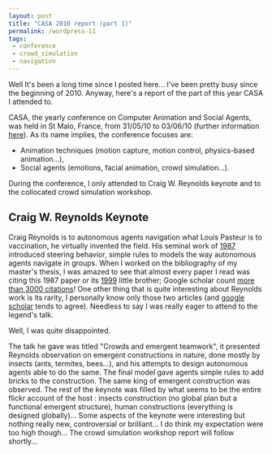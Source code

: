 ```yaml
---
layout: post
title: "CASA 2010 report (part 1)"
permalink: /wordpress-11
tags:
 - conference
 - crowd_simulation
 - navigation
---
```


Well It's been a long time since I posted here... I've been pretty busy since the beginning of 2010. Anyway, here's a report of the part of this year CASA I attended to. 

CASA, the yearly conference on Computer Animation and Social Agents, was held in St Malo, France, from 31/05/10 to 03/06/10 (further information [here](http://casa2010.inria.fr)). As its name implies, the conference focuses are:
- Animation techniques (motion capture, motion control, physics-based animation...),
- Social agents (emotions, facial animation, crowd simulation...).

During the conference, I only attended to Craig W. Reynolds keynote and to the collocated crowd simulation workshop.

## Craig W. Reynolds Keynote ##
Craig Reynolds is to autonomous agents navigation what Louis Pasteur is to vaccination, he virtually invented the field. His seminal work of [1987](http://pille.iwr.uni-heidelberg.de/~ckurs/Data/Flocks.pdf) introduced steering behavior, simple rules to models the way autonomous agents navigate in groups. When I worked on the bibliography of my master's thesis, I was amazed to see that almost every paper I read was citing this 1987 paper or its [1999](http://www.cs.uu.nl/docs/vakken/mpp/papers/8.pdf) little brother; Google scholar count [more than 3000 citations](http://scholar.google.fr/scholar?cluster=8844322844823739657&amp;hl=fr&amp;as_sdt=2000")! One other thing that is quite interesting about Reynolds work is its rarity, I personally know only those two articles (and [google scholar](http://scholar.google.fr/scholar?hl=fr&amp;q=CW+Reynolds&amp;btnG=Rechercher&amp;lr=&amp;as_sdt=2000&amp;as_vis=1") tends to agree). Needless to say I was really eager to attend to the legend's talk. 

Well, I was quite disappointed. 

The talk he gave was titled "Crowds and emergent teamwork", it presented Reynolds observation on emergent constructions in nature, done mostly by insects (ants, termites, bees...), and his attempts to design autonomous agents able to do the same. The final model gave agents simple rules to add bricks to the construction. The same king of emergent construction was observed. The rest of the keynote was filled by what seems to be the entire flickr account of the host : insects construction (no global plan but a functional emergent structure), human constructions (everything is designed globally)... Some aspects of the keynote were interesting but nothing really new, controversial or brilliant... I do think my expectation were too high though... The crowd simulation workshop report will follow shortly...
